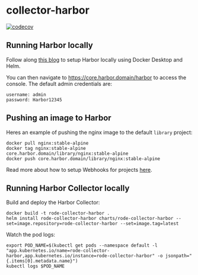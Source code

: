 # collector-harbor

[![codecov](https://codecov.io/gh/liatrio/rode-collector-harbor/branch/main/graph/badge.svg?token=YK62AO2TNX)](https://codecov.io/gh/liatrio/rode-collector-harbor)

## Running Harbor locally
Follow along [this blog](https://serverascode.com/2020/04/28/local-harbor-install.html) to setup Harbor locally using Docker Desktop and Helm.

You can then navigate to https://core.harbor.domain/harbor to access the console.
The default admin credentials are:
```
username: admin
password: Harbor12345
```

## Pushing an image to Harbor

Heres an example of pushing the nginx image to the default `library` project:
```
docker pull nginx:stable-alpine
docker tag nginx:stable-alpine core.harbor.domain/library/nginx:stable-alpine
docker push core.harbor.domain/library/nginx:stable-alpine
```

Read more about how to setup Webhooks for projects [here](https://goharbor.io/docs/2.1.0/working-with-projects/project-configuration/configure-webhooks/).

## Running Harbor Collector locally

Build and deploy the Harbor Collector:
```
docker build -t rode-collector-harbor .
helm install rode-collector-harbor charts/rode-collector-harbor --set=image.repository=rode-collector-harbor --set=image.tag=latest
```

Watch the pod logs:
```
export POD_NAME=$(kubectl get pods --namespace default -l "app.kubernetes.io/name=rode-collector-harbor,app.kubernetes.io/instance=rode-collector-harbor" -o jsonpath="{.items[0].metadata.name}")
kubectl logs $POD_NAME
```
